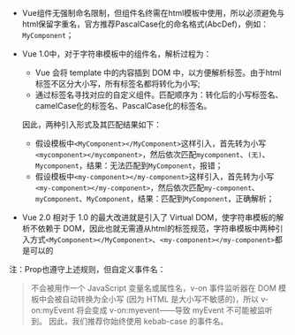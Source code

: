 * Vue组件无强制命名限制，但组件名终需在html模板中使用，所以必须避免与html保留字重名，官方推荐PascalCase化的命名格式(AbcDef)，例如：`MyComponent`；

* Vue 1.0中，对于字符串模板中的组件名，解析过程为：
  - Vue 会将 template 中的内容插到 DOM 中，以方便解析标签。由于html标签不区分大小写，所有标签名都将转化为小写;
  - 通过标签名寻找对应的自定义组件。匹配顺序为：转化后的小写标签名、camelCase化的标签名、PascalCase化的标签名。

  因此，两种引入形式及其匹配结果如下：
  - 假设模板中`<MyComponent></MyComponent>`这样引入，首先转为小写`<mycomponent></mycomponent>`，然后依次匹配`mycomponent`、`(无)`、`Mycomponent`，结果：无法匹配到`MyComponent`，报错；
  - 假设模板中`<my-component></my-component>`这样引入，首先转为小写`<my-component></my-component>`，然后依次匹配`my-component`、`myComponent`、`MyComponent`，结果：匹配到`MyComponent`，正确解析；

* Vue 2.0 相对于 1.0 的最大改进就是引入了 Virtual DOM，使字符串模板的解析不依赖于 DOM，因此也就无需遵从html的标签规范，字符串模板中两种引入方式`<MyComponent></MyComponent>`、`<my-component></my-component>`都是可以的

注：Prop也遵守上述规则，但自定义事件名：
> 不会被用作一个 JavaScript 变量名或属性名，v-on 事件监听器在 DOM 模板中会被自动转换为全小写 (因为 HTML 是大小写不敏感的)，所以 v-on:myEvent 将会变成 v-on:myevent——导致 myEvent 不可能被监听到。
> 因此，我们推荐你始终使用 kebab-case 的事件名。